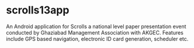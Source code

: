 scrolls13app
============
An Android application for Scrolls a national level paper presentation event conducted by Ghaziabad Management
Association with AKGEC.
Features include GPS based navigation, electronic ID card generation, scheduler etc.
